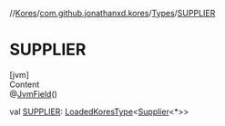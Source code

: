 //[Kores](../../index.md)/[com.github.jonathanxd.kores](../index.md)/[Types](index.md)/[SUPPLIER](-s-u-p-p-l-i-e-r.md)



# SUPPLIER  
[jvm]  
Content  
@[JvmField](https://kotlinlang.org/api/latest/jvm/stdlib/kotlin.jvm/-jvm-field/index.html)()  
  
val [SUPPLIER](-s-u-p-p-l-i-e-r.md): [LoadedKoresType](../../com.github.jonathanxd.kores.type/-loaded-kores-type/index.md)<[Supplier](https://docs.oracle.com/javase/8/docs/api/java/util/function/Supplier.html)<*>>  



